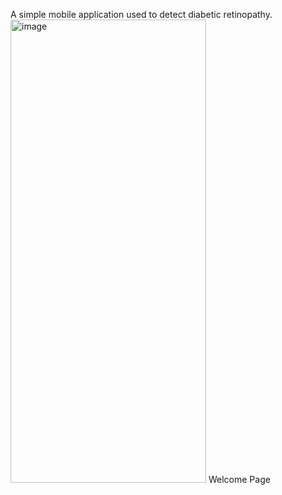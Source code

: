A simple mobile application used to detect diabetic retinopathy.
<img width="313" height="741" alt="image" src="https://github.com/user-attachments/assets/c30e23c7-6794-4f3b-ab08-af3b354da274" />
Welcome Page

